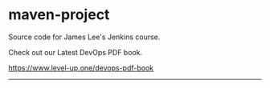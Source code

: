 # maven-project
Source code for James Lee's Jenkins course.

Check out our Latest DevOps PDF book.

https://www.level-up.one/devops-pdf-book

***
